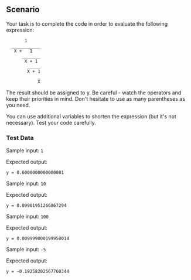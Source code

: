## Scenario
Your task is to complete the code in order to evaluate the following expression:

```
       1
  ___________
   X +   1
      _______
       X + 1
        _____
        X + 1
            _
            X
```     
The result should be assigned to y. Be careful - watch the operators and keep their priorities in mind. Don't hesitate to use as many parentheses as you need.

You can use additional variables to shorten the expression (but it's not necessary). Test your code carefully.


### Test Data
Sample input: `1`

Expected output:

`y = 0.6000000000000001`

Sample input: `10`

Expected output:

`y = 0.09901951266867294`

Sample input: `100`

Expected output:

`y = 0.009999000199950014`

Sample input: `-5`

Expected output:

`y = -0.19258202567760344`

